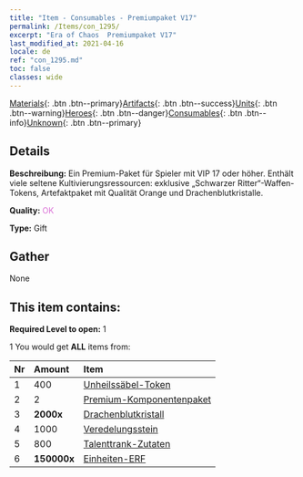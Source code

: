 ```yaml
---
title: "Item - Consumables - Premiumpaket V17"
permalink: /Items/con_1295/
excerpt: "Era of Chaos  Premiumpaket V17"
last_modified_at: 2021-04-16
locale: de
ref: "con_1295.md"
toc: false
classes: wide
---
```

 [Materials](/de/Items/){: .btn .btn--primary}[Artifacts](/de/Items/Artifacts/){: .btn .btn--success}[Units](/de/Items/Units/){: .btn .btn--warning}[Heroes](/de/Items/Heroes/){: .btn .btn--danger}[Consumables](/de/Items/Consumables/){: .btn .btn--info}[Unknown](/de/Items/Unknown/){: .btn .btn--primary}

## Details
 **Beschreibung:** Ein Premium-Paket für Spieler mit VIP 17 oder höher. Enthält viele seltene Kultivierungsressourcen: exklusive „Schwarzer Ritter“-Waffen-Tokens, Artefaktpaket mit Qualität Orange und Drachenblutkristalle.

 **Quality:** <span style="color: #DA70D6">OK</span>

 **Type:** Gift

## Gather

  None

## This item contains:

 **Required Level to open:** 1

 1 You would get **ALL** items  from:

  | Nr | Amount |     Item    |
  |:---|:-------|:------------|
  | 1 | 400 | [Unheilssäbel-Token](/de/Items/con_979/) |  | 
  | 2 | 2 | [Premium-Komponentenpaket](/de/Items/con_1363/) |  | 
  | 3 |  **2000x** | [Drachenblutkristall](/de/Items/con_879/) |  | 
  | 4 | 1000 | [Veredelungsstein](/de/Items/con_814/) |  | 
  | 5 | 800 | [Talenttrank-Zutaten](/de/Items/con_1120/) |  | 
  | 6 |  **150000x** | [Einheiten-ERF](/de/Items/con_902/) |  | 

